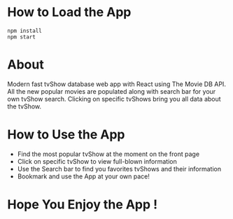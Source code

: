 # How to Load the App
```
npm install
npm start
```
# About
Modern fast tvShow database web app with React using The Movie DB API. All the new popular movies are populated along with search bar for your own tvShow search. Clicking on specific tvShows bring you all data about the tvShow.

# How to Use the App

- Find the most popular tvShow at the moment on the front page
- Click on specific tvShow to view full-blown information
- Use the Search bar to find you favorites tvShows and their information
- Bookmark and use the App at your own pace!

# Hope You Enjoy the App !

